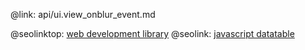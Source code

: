 @link: api/ui.view_onblur_event.md

@seolinktop: [web development library](https://webix.com)
@seolink: [javascript datatable](https://webix.com/widget/datatable/)